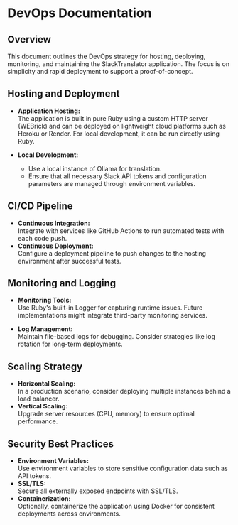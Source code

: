 # DevOps Documentation

## Overview
This document outlines the DevOps strategy for hosting, deploying, monitoring, and maintaining the SlackTranslator application. The focus is on simplicity and rapid deployment to support a proof-of-concept.

## Hosting and Deployment

- **Application Hosting:**  
  The application is built in pure Ruby using a custom HTTP server (WEBrick) and can be deployed on lightweight cloud platforms such as Heroku or Render. For local development, it can be run directly using Ruby.

- **Local Development:**  
  - Use a local instance of Ollama for translation.
  - Ensure that all necessary Slack API tokens and configuration parameters are managed through environment variables.

## CI/CD Pipeline

- **Continuous Integration:**  
  Integrate with services like GitHub Actions to run automated tests with each code push.
- **Continuous Deployment:**  
  Configure a deployment pipeline to push changes to the hosting environment after successful tests.

## Monitoring and Logging

- **Monitoring Tools:**  
  Use Ruby's built-in Logger for capturing runtime issues. Future implementations might integrate third-party monitoring services.
  
- **Log Management:**  
  Maintain file-based logs for debugging. Consider strategies like log rotation for long-term deployments.

## Scaling Strategy

- **Horizontal Scaling:**  
  In a production scenario, consider deploying multiple instances behind a load balancer.
- **Vertical Scaling:**  
  Upgrade server resources (CPU, memory) to ensure optimal performance.

## Security Best Practices

- **Environment Variables:**  
  Use environment variables to store sensitive configuration data such as API tokens.
- **SSL/TLS:**  
  Secure all externally exposed endpoints with SSL/TLS.
- **Containerization:**  
  Optionally, containerize the application using Docker for consistent deployments across environments.
